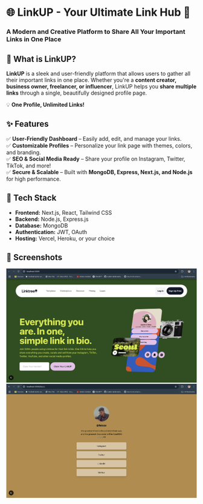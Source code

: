 # 🌐 LinkUP - Your Ultimate Link Hub 🚀  

### A Modern and Creative Platform to Share All Your Important Links in One Place  



## 🔗 What is LinkUP?  
**LinkUP** is a sleek and user-friendly platform that allows users to gather all their important links in one place. Whether you're a **content creator, business owner, freelancer, or influencer**, LinkUP helps you **share multiple links** through a single, beautifully designed profile page.  

💡 **One Profile, Unlimited Links!**  

## ✨ Features  
✅ **User-Friendly Dashboard** – Easily add, edit, and manage your links.  
✅ **Customizable Profiles** – Personalize your link page with themes, colors, and branding.  
✅ **SEO & Social Media Ready** – Share your profile on Instagram, Twitter, TikTok, and more!  
✅ **Secure & Scalable** – Built with **MongoDB, Express, Next.js, and Node.js** for high performance.  

## 🚀 Tech Stack  
- **Frontend:** Next.js, React, Tailwind CSS  
- **Backend:** Node.js, Express.js  
- **Database:** MongoDB  
- **Authentication:** JWT, OAuth  
- **Hosting:** Vercel, Heroku, or your choice  

## 🎨 Screenshots 
![alt text](<link-up/public/ss1.png>)
![alt text](<link-up/public/ss2.png>)


